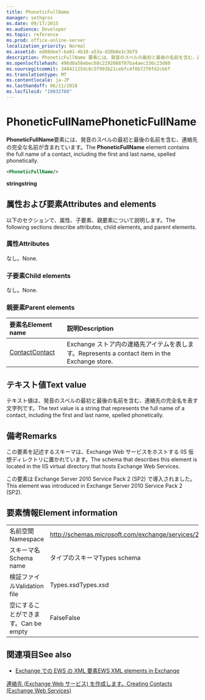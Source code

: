 ```yaml
---
title: PhoneticFullName
manager: sethgros
ms.date: 09/17/2015
ms.audience: Developer
ms.topic: reference
ms.prod: office-online-server
localization_priority: Normal
ms.assetid: ed08dee7-ba01-4b10-a53a-d28b8e1c3bf9
description: PhoneticFullName 要素には、発音のスペルの最初と最後の名前を含む、連絡先の完全な名前が含まれています。
ms.openlocfilehash: 496d0a58ebec68c2292088f87ba4aec336c23d80
ms.sourcegitcommit: 34041125dc8c5f993b21cebfc4f8b72f0fd2cb6f
ms.translationtype: MT
ms.contentlocale: ja-JP
ms.lasthandoff: 06/11/2018
ms.locfileid: "19832780"
---
```

# <a name="phoneticfullname"></a><span data-ttu-id="cfe23-103">PhoneticFullName</span><span class="sxs-lookup"><span data-stu-id="cfe23-103">PhoneticFullName</span></span>

<span data-ttu-id="cfe23-104">**PhoneticFullName**要素には、発音のスペルの最初と最後の名前を含む、連絡先の完全な名前が含まれています。</span><span class="sxs-lookup"><span data-stu-id="cfe23-104">The **PhoneticFullName** element contains the full name of a contact, including the first and last name, spelled phonetically.</span></span> 
  
```XML
<PhoneticFullName/>
```

 <span data-ttu-id="cfe23-105">**string**</span><span class="sxs-lookup"><span data-stu-id="cfe23-105">**string**</span></span>
## <a name="attributes-and-elements"></a><span data-ttu-id="cfe23-106">属性および要素</span><span class="sxs-lookup"><span data-stu-id="cfe23-106">Attributes and elements</span></span>

<span data-ttu-id="cfe23-107">以下のセクションで、属性、子要素、親要素について説明します。</span><span class="sxs-lookup"><span data-stu-id="cfe23-107">The following sections describe attributes, child elements, and parent elements.</span></span>
  
### <a name="attributes"></a><span data-ttu-id="cfe23-108">属性</span><span class="sxs-lookup"><span data-stu-id="cfe23-108">Attributes</span></span>

<span data-ttu-id="cfe23-109">なし。</span><span class="sxs-lookup"><span data-stu-id="cfe23-109">None.</span></span>
  
### <a name="child-elements"></a><span data-ttu-id="cfe23-110">子要素</span><span class="sxs-lookup"><span data-stu-id="cfe23-110">Child elements</span></span>

<span data-ttu-id="cfe23-111">なし。</span><span class="sxs-lookup"><span data-stu-id="cfe23-111">None.</span></span>
  
### <a name="parent-elements"></a><span data-ttu-id="cfe23-112">親要素</span><span class="sxs-lookup"><span data-stu-id="cfe23-112">Parent elements</span></span>

|<span data-ttu-id="cfe23-113">**要素名**</span><span class="sxs-lookup"><span data-stu-id="cfe23-113">**Element name**</span></span>|<span data-ttu-id="cfe23-114">**説明**</span><span class="sxs-lookup"><span data-stu-id="cfe23-114">**Description**</span></span>|
|:-----|:-----|
|[<span data-ttu-id="cfe23-115">Contact</span><span class="sxs-lookup"><span data-stu-id="cfe23-115">Contact</span></span>](contact.md) <br/> |<span data-ttu-id="cfe23-116">Exchange ストア内の連絡先アイテムを表します。</span><span class="sxs-lookup"><span data-stu-id="cfe23-116">Represents a contact item in the Exchange store.</span></span>  <br/> |
   
## <a name="text-value"></a><span data-ttu-id="cfe23-117">テキスト値</span><span class="sxs-lookup"><span data-stu-id="cfe23-117">Text value</span></span>

<span data-ttu-id="cfe23-118">テキスト値は、発音のスペルの最初と最後の名前を含む、連絡先の完全名を表す文字列です。</span><span class="sxs-lookup"><span data-stu-id="cfe23-118">The text value is a string that represents the full name of a contact, including the first and last name, spelled phonetically.</span></span>
  
## <a name="remarks"></a><span data-ttu-id="cfe23-119">備考</span><span class="sxs-lookup"><span data-stu-id="cfe23-119">Remarks</span></span>

<span data-ttu-id="cfe23-120">この要素を記述するスキーマは、Exchange Web サービスをホストする IIS 仮想ディレクトリに置かれています。</span><span class="sxs-lookup"><span data-stu-id="cfe23-120">The schema that describes this element is located in the IIS virtual directory that hosts Exchange Web Services.</span></span>
  
<span data-ttu-id="cfe23-121">この要素は Exchange Server 2010 Service Pack 2 (SP2) で導入されました。</span><span class="sxs-lookup"><span data-stu-id="cfe23-121">This element was introduced in Exchange Server 2010 Service Pack 2 (SP2).</span></span>
  
## <a name="element-information"></a><span data-ttu-id="cfe23-122">要素情報</span><span class="sxs-lookup"><span data-stu-id="cfe23-122">Element information</span></span>

|||
|:-----|:-----|
|<span data-ttu-id="cfe23-123">名前空間</span><span class="sxs-lookup"><span data-stu-id="cfe23-123">Namespace</span></span>  <br/> |http://schemas.microsoft.com/exchange/services/2006/types  <br/> |
|<span data-ttu-id="cfe23-124">スキーマ名</span><span class="sxs-lookup"><span data-stu-id="cfe23-124">Schema name</span></span>  <br/> |<span data-ttu-id="cfe23-125">タイプのスキーマ</span><span class="sxs-lookup"><span data-stu-id="cfe23-125">Types schema</span></span>  <br/> |
|<span data-ttu-id="cfe23-126">検証ファイル</span><span class="sxs-lookup"><span data-stu-id="cfe23-126">Validation file</span></span>  <br/> |<span data-ttu-id="cfe23-127">Types.xsd</span><span class="sxs-lookup"><span data-stu-id="cfe23-127">Types.xsd</span></span>  <br/> |
|<span data-ttu-id="cfe23-128">空にすることができます。</span><span class="sxs-lookup"><span data-stu-id="cfe23-128">Can be empty</span></span>  <br/> |<span data-ttu-id="cfe23-129">False</span><span class="sxs-lookup"><span data-stu-id="cfe23-129">False</span></span>  <br/> |
   
## <a name="see-also"></a><span data-ttu-id="cfe23-130">関連項目</span><span class="sxs-lookup"><span data-stu-id="cfe23-130">See also</span></span>



- [<span data-ttu-id="cfe23-131">Exchange での EWS の XML 要素</span><span class="sxs-lookup"><span data-stu-id="cfe23-131">EWS XML elements in Exchange</span></span>](ews-xml-elements-in-exchange.md)


[<span data-ttu-id="cfe23-132">連絡先 (Exchange Web サービス) を作成します。</span><span class="sxs-lookup"><span data-stu-id="cfe23-132">Creating Contacts (Exchange Web Services)</span></span>](http://msdn.microsoft.com/library/4845917e-70d1-481c-bbd7-011ec6571789%28Office.15%29.aspx)


